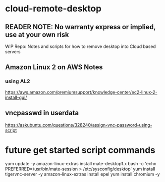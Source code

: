 # cloud-remote-desktop

## READER NOTE: No warranty express or implied, use at your own risk
WIP Repo: Notes and scripts for how to remove desktop into Cloud based servers

## Amazon Linux 2 on AWS Notes

### using AL2
https://aws.amazon.com/premiumsupport/knowledge-center/ec2-linux-2-install-gui/

## vncpasswd in userdata
https://askubuntu.com/questions/328240/assign-vnc-password-using-script

# future get started script commands
yum update -y
amazon-linux-extras install mate-desktop1.x
bash -c 'echo PREFERRED=/usr/bin/mate-session > /etc/sysconfig/desktop'
yum install tigervnc-server -y 
amazon-linux-extras install epel
yum install chromium -y


